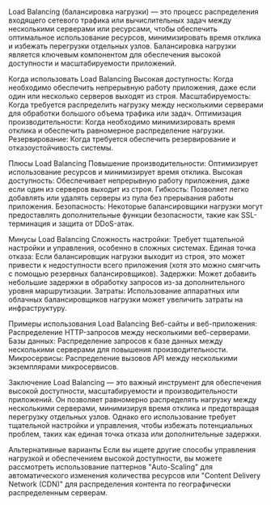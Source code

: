 Load Balancing (балансировка нагрузки) — это процесс распределения входящего сетевого трафика или вычислительных задач 
между несколькими серверами или ресурсами, чтобы обеспечить оптимальное использование ресурсов, минимизировать время 
отклика и избежать перегрузки отдельных узлов. Балансировка нагрузки является ключевым компонентом для обеспечения высокой 
доступности и масштабируемости приложений.

Когда использовать Load Balancing
Высокая доступность: Когда необходимо обеспечить непрерывную работу приложения, даже если один или несколько серверов выходят из строя.
Масштабируемость: Когда требуется распределить нагрузку между несколькими серверами для обработки большого объема трафика или задач.
Оптимизация производительности: Когда необходимо минимизировать время отклика и обеспечить равномерное распределение нагрузки.
Резервирование: Когда требуется обеспечить резервирование и отказоустойчивость системы.

Плюсы Load Balancing
Повышение производительности: Оптимизирует использование ресурсов и минимизирует время отклика.
Высокая доступность: Обеспечивает непрерывную работу приложения, даже если один из серверов выходит из строя.
Гибкость: Позволяет легко добавлять или удалять серверы из пула без прерывания работы приложения.
Безопасность: Некоторые балансировщики нагрузки могут предоставлять дополнительные функции безопасности, такие как SSL-терминация и защита от DDoS-атак.

Минусы Load Balancing
Сложность настройки: Требует тщательной настройки и управления, особенно в сложных системах.
Единая точка отказа: Если балансировщик нагрузки выходит из строя, это может привести к недоступности всего приложения (хотя это можно смягчить с помощью резервных балансировщиков).
Задержки: Может добавить небольшие задержки в обработку запросов из-за дополнительного уровня маршрутизации.
Затраты: Использование аппаратных или облачных балансировщиков нагрузки может увеличить затраты на инфраструктуру.

Примеры использования Load Balancing
Веб-сайты и веб-приложения: Распределение HTTP-запросов между несколькими веб-серверами.
Базы данных: Распределение запросов к базе данных между несколькими серверами для повышения производительности.
Микросервисы: Распределение вызовов API между несколькими экземплярами микросервисов.

Заключение
Load Balancing — это важный инструмент для обеспечения высокой доступности, масштабируемости и производительности приложений. Он позволяет равномерно распределять нагрузку между несколькими серверами, минимизируя время отклика и предотвращая перегрузку отдельных узлов. Однако его использование требует тщательной настройки и управления, чтобы избежать потенциальных проблем, таких как единая точка отказа или дополнительные задержки.

Альтернативные варианты
Если вы ищете другие способы управления нагрузкой и обеспечением высокой доступности, вы можете рассмотреть использование паттернов "Auto-Scaling" для автоматического изменения количества ресурсов или "Content Delivery Network (CDN)" для распределения контента по географически распределенным серверам.